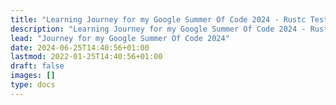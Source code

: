 ```yaml
---
title: "Learning Journey for my Google Summer Of Code 2024 - Rustc Testsuite adaptor for GCCRS"
description: "Learning Journey for my Google Summer Of Code 2024 - Rustc Testsuite adaptor for GCCRS"
lead: "Journey for my Google Summer Of Code 2024"
date: 2024-06-25T14:40:56+01:00
lastmod: 2022-01-25T14:40:56+01:00
draft: false
images: []
type: docs
---
```

